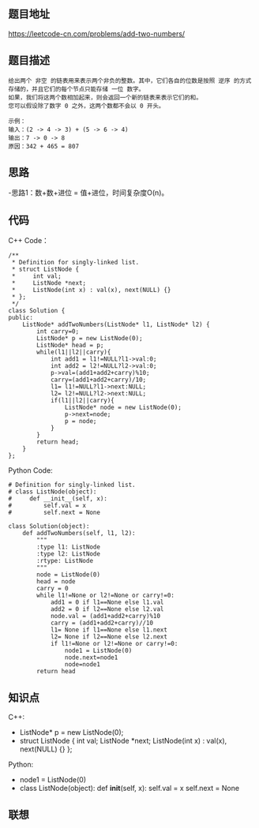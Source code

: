 ## 题目地址
https://leetcode-cn.com/problems/add-two-numbers/

## 题目描述
```
给出两个 非空 的链表用来表示两个非负的整数。其中，它们各自的位数是按照 逆序 的方式存储的，并且它们的每个节点只能存储 一位 数字。
如果，我们将这两个数相加起来，则会返回一个新的链表来表示它们的和。
您可以假设除了数字 0 之外，这两个数都不会以 0 开头。

示例：
输入：(2 -> 4 -> 3) + (5 -> 6 -> 4)
输出：7 -> 0 -> 8
原因：342 + 465 = 807
```

## 思路
-思路1：数+数+进位 = 值+进位，时间复杂度O(n)。

## 代码
C++ Code：
```
/**
 * Definition for singly-linked list.
 * struct ListNode {
 *     int val;
 *     ListNode *next;
 *     ListNode(int x) : val(x), next(NULL) {}
 * };
 */
class Solution {
public:
    ListNode* addTwoNumbers(ListNode* l1, ListNode* l2) {
        int carry=0;
        ListNode* p = new ListNode(0);
        ListNode* head = p;
        while(l1||l2||carry){
            int add1 = l1!=NULL?l1->val:0;
            int add2 = l2!=NULL?l2->val:0;
            p->val=(add1+add2+carry)%10;
            carry=(add1+add2+carry)/10;
            l1= l1!=NULL?l1->next:NULL;
            l2= l2!=NULL?l2->next:NULL;
            if(l1||l2||carry){
                ListNode* node = new ListNode(0);
                p->next=node;
                p = node;
            }
        }
        return head;
    }
};
```
Python Code:
```
# Definition for singly-linked list.
# class ListNode(object):
#     def __init__(self, x):
#         self.val = x
#         self.next = None

class Solution(object):
    def addTwoNumbers(self, l1, l2):
        """
        :type l1: ListNode
        :type l2: ListNode
        :rtype: ListNode
        """
        node = ListNode(0)
        head = node
        carry = 0
        while l1!=None or l2!=None or carry!=0:
            add1 = 0 if l1==None else l1.val
            add2 = 0 if l2==None else l2.val
            node.val = (add1+add2+carry)%10
            carry = (add1+add2+carry)//10
            l1= None if l1==None else l1.next
            l2= None if l2==None else l2.next
            if l1!=None or l2!=None or carry!=0:
                node1 = ListNode(0)
                node.next=node1
                node=node1
        return head
```

## 知识点
C++:
- ListNode* p = new ListNode(0);
- struct ListNode {
      int val;
      ListNode *next;
      ListNode(int x) : val(x), next(NULL) {}
  };
 
Python:
- node1 = ListNode(0)
- class ListNode(object):
     def __init__(self, x):
         self.val = x
         self.next = None

## 联想
